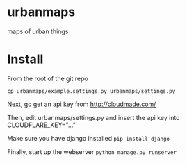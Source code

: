urbanmaps
=========

maps of urban things


Install
=========

From the root of the git repo

`cp urbanmaps/example.settings.py urbanmaps/settings.py`

Next, go get an api key from http://cloudmade.com/

Then, edit urbanmaps/settings.py and insert the api key into CLOUDFLARE_KEY="..."

Make sure you have django installed
`pip install django`

Finally, start up the webserver
`python manage.py runserver`

